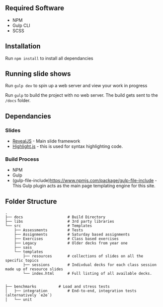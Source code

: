 ## Required Software
- NPM
- Gulp CLI
- SCSS

## Installation
Run `npm install` to install all dependancies

## Running slide shows
Run `gulp dev` to spin up a web server and view your work in progress

Run `gulp` to build the project with no web server.  The build gets sent to the `/docs` folder.

## Dependancies

### Slides
- [RevealJS](https://github.com/hakimel/reveal.js/) - Main slide framework
- [Highlight.js](https://highlightjs.org) - this is used for syntax highlighting code.

### Build Process
- NPM
- Gulp
- (gulp-file-include)https://www.npmjs.com/package/gulp-file-include - This Gulp plugin acts as the main page templating engine for this site.

## Folder Structure

    .
    ├── docs                    # Build Directory
    ├── libs                    # 3rd party libraries
    └── src                     # Templates
        ├── Assessments         # Tests
        ├── Assignments         # Saturday based assignments
        ├── Exercises           # Class based exercises
        ├── Legacy              # Older decks from year one
        ├── sass
        └── templates           
            ├── resources       # collections of slides on all the specific topics
            ├── sessions        # Indivdual decks for each class session made up of resource slides
            └── index.html      # Full listing of all available decks.
    
    
    ├── benchmarks          # Load and stress tests
    │   ├── integration         # End-to-end, integration tests (alternatively `e2e`)
    │   └── unit 
